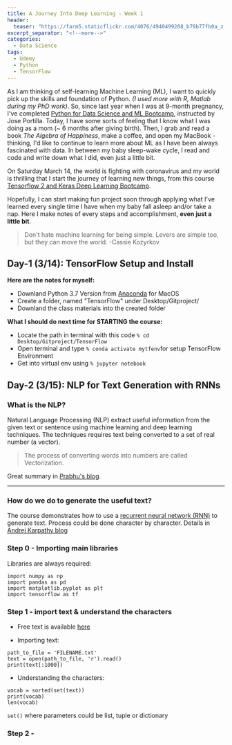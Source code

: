 ```yaml
---
title: A Journey Into Deep Learning - Week 1
header:
  teaser: "https://farm5.staticflickr.com/4076/4940499208_b79b77fb0a_z.jpg"
excerpt_separator: "<!--more-->"
categories:
  - Data Science
tags:
  - Udemy
  - Python
  - TensorFlow
---
```


As I am thinking of self-learning Machine Learning (ML), I want to quickly pick up the skills and foundation of Python. *(I used more with R, Matlab during my PhD work)*. So, since last year when I was at 9-month pregnancy, I've completed [Python for Data Science and ML Bootcamp](https://www.udemy.com/course/python-for-data-science-and-machine-learning-bootcamp/), instructed by Jose Portilla. Today, I have some sorts of feeling that I know what I was doing as a mom (~ 6 months after giving birth). Then, I grab and read a book *The Algebra of Happiness*, make a coffee, and open my MacBook - thinking, I'd like to continue to learn more about ML as I have been always fascinated with data. In between my baby sleep-wake cycle, I read and code and write down what I did, even just a little bit.

On Saturday March 14, the world is fighting with coronavirus and my world is thrilling that I start the journey of learning new things, from this course [Tensorflow 2 and Keras Deep Learning Bootcamp](https://www.udemy.com/course/complete-tensorflow-2-and-keras-deep-learning-bootcamp/).

Hopefully, I can start making fun project soon through applying what I've learned every single time I have when my baby fall asleep and/or take a nap. Here I make notes of every steps and accomplishment, **even just a little bit**.

> Don't hate machine learning for being simple. Levers are simple too, but they can move the world.
> -Cassie Kozyrkov


## Day-1 (3/14): TensorFlow Setup and Install

**Here are the notes for myself:**

* Downland Python 3.7 Version from [Anaconda](https://www.anaconda.com/distribution/) for MacOS
* Create a folder, named "TensorFlow" under Desktop/Gitproject/
* Downland the class materials into the created folder

**What I should do next time for STARTING the course:**

* Locate the path in terminal with this code `% cd Desktop/Gitproject/TensorFlow`
* Open terminal and type `% conda activate mytfenv`for setup TensorFlow Environment
* Get into virtual env using `% jupyter notebook`

## Day-2 (3/15): NLP for Text Generation with RNNs

### What is the NLP?

Natural Language Processing (NLP) extract useful information from the given text or sentence using machine learning and deep learning techniques. The techniques requires text being converted to a set of real number (a vector).

  >The process of converting words into numbers are called Vectorization.

Great summary in [Prabhu's blog](https://towardsdatascience.com/understanding-nlp-word-embeddings-text-vectorization-1a23744f7223).

----------------------

### How do we do to generate the useful text?

The course demonstrates how to use a [recurrent neural network (RNN)](https://en.wikipedia.org/wiki/Recurrent_neural_network) to generate text. Process could be done character by character.
Details in [Andrej Karpathy blog](http://karpathy.github.io/2015/05/21/rnn-effectiveness/)

### Step 0 - Importing main libraries
Libraries are always required:
```
import numpy as np
import pandas as pd
import matplotlib.pyplot as plt
import tensorflow as tf
```

### Step 1 - import text & understand the characters
* Free text is available [here](https://www.gutenberg.org/)

* Importing text:
```
path_to_file = 'FILENAME.txt'
text = open(path_to_file, 'r').read()
print(text[:1000])
```
* Understanding the characters:
```
vocab = sorted(set(text))
print(vocab)
len(vocab)
```
`set()` where parameters could be list, tuple or dictionary

### Step 2 -
